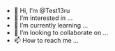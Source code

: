 - 👋 Hi, I’m @Test13ru
- 👀 I’m interested in ...
- 🌱 I’m currently learning ...
- 💞️ I’m looking to collaborate on ...
- 📫 How to reach me ...

<!---
Test13ru/Test13ru is a ✨ special ✨ repository because its `README.md` (this file) appears on your GitHub profile.
You can click the Preview link to take a look at your changes.
--->
